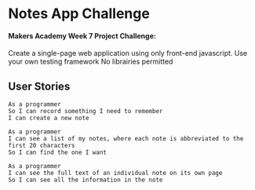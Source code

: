 # Notes App Challenge

#### Makers Academy Week 7 Project Challenge:
Create a single-page web application using only front-end javascript.
Use your own testing framework
No librairies permitted

## User Stories

```
As a programmer
So I can record something I need to remember
I can create a new note
```

```
As a programmer
I can see a list of my notes, where each note is abbreviated to the first 20 characters
So I can find the one I want
```

```
As a programmer
I can see the full text of an individual note on its own page
So I can see all the information in the note
```